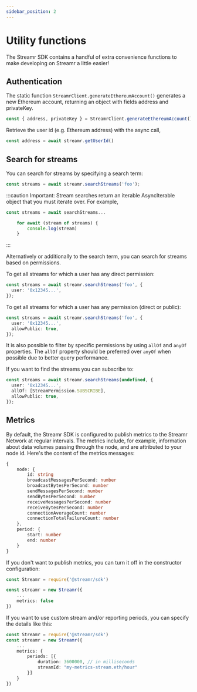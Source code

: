 ```yaml
---
sidebar_position: 2
---
```


# Utility functions
The Streamr SDK contains a handful of extra convenience functions to make developing on Streamr a little easier!

## Authentication
The static function `StreamrClient.generateEthereumAccount()` generates a new Ethereum account, returning an object with fields address and privateKey.

```ts
const { address, privateKey } = StreamrClient.generateEthereumAccount()
```

Retrieve the user id (e.g. Ethereum address) with the async call,

```ts
const address = await streamr.getUserId()
```

## Search for streams
You can search for streams by specifying a search term:

```ts
const streams = await streamr.searchStreams('foo');
```

:::caution Important:
Stream searches return an iterable AsyncIterable object that you must iterate over. For example, 

```ts
const streams = await searchStreams...

    for await (stream of streams) {
        console.log(stream)
    }
```
:::

Alternatively or additionally to the search term, you can search for streams based on permissions.

To get all streams for which a user has any direct permission:

```ts
const streams = await streamr.searchStreams('foo', {
  user: '0x12345...',
});
```

To get all streams for which a user has any permission (direct or public):

```ts
const streams = await streamr.searchStreams('foo', {
  user: '0x12345...',
  allowPublic: true,
});
```

It is also possible to filter by specific permissions by using `allOf` and `anyOf` properties. The `allOf` property should be preferred over `anyOf` when possible due to better query performance.

If you want to find the streams you can subscribe to:

```ts
const streams = await streamr.searchStreams(undefined, {
  user: '0x12345...',
  allOf: [StreamPermission.SUBSCRIBE],
  allowPublic: true,
});
```


## Metrics
By default, the Streamr SDK is configured to publish metrics to the Streamr Network at regular intervals. The metrics include, for example, information about data volumes passing through the node, and are attributed to your node id. Here's the content of the metrics messages:

```ts
{
    node: {
        id: string
        broadcastMessagesPerSecond: number
        broadcastBytesPerSecond: number
        sendMessagesPerSecond: number
        sendBytesPerSecond: number
        receiveMessagesPerSecond: number
        receiveBytesPerSecond: number
        connectionAverageCount: number
        connectionTotalFailureCount: number
    },
    period: {
        start: number
        end: number
    }
}
```

If you don't want to publish metrics, you can turn it off in the constructor configuration:

```ts
const Streamr = require('@streamr/sdk')

const streamr = new Streamr({
    ...
    metrics: false
})
```

If you want to use custom stream and/or reporting periods, you can specify the details like this:

```ts
const Streamr = require('@streamr/sdk')
const streamr = new Streamr({
    ...
    metrics: {
        periods: [{
            duration: 3600000, // in milliseconds
            streamId: "my-metrics-stream.eth/hour"
        }]
    }
})
```
